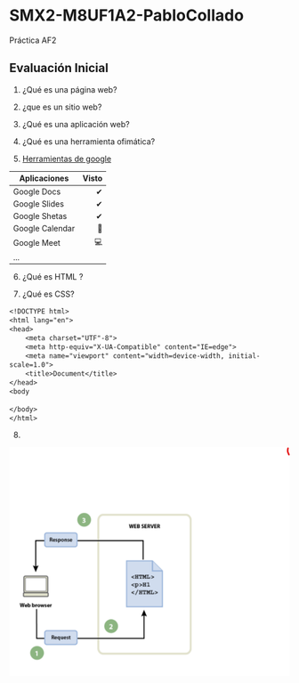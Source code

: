 # SMX2-M8UF1A2-PabloCollado
Práctica AF2

## Evaluación Inicial

1. ¿Qué es una página web?

2. ¿que es un sitio web?

3. ¿Qué es una aplicación web?

4. ¿Qué es una herramienta ofimática?

5. [Herramientas de google](https://www.google.com/intl/es-419/chrome/browser-tools/ "Descubre las herramientas integradas del navegador chrome")

|Aplicaciones |Visto |
|----------|----------:|
|Google Docs |✔|
|Google Slides|✔|
|Google Shetas|✔|
|Google Calendar|📅|
|Google Meet|💻|
|... | |...|

6. ¿Qué es HTML ?


7. ¿Qué es CSS?

````
<!DOCTYPE html>
<html lang="en">
<head>
    <meta charset="UTF"-8">
    <meta http-equiv="X-UA-Compatible" content="IE=edge">
    <meta name="viewport" content="width=device-width, initial-scale=1.0">
    <title>Document</title>
</head>
<body

</body>
</html>
````



8. 

![U+200E](https://github.com/Pablocollado1/SMX2-M8UF1A2-PabloCollado/blob/main/Captura%20de%20pantalla%202023-09-29%20160640.png "IMAGEN")
